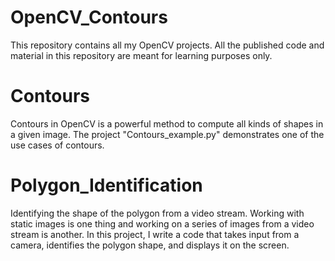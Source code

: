 # OpenCV_Contours
This repository contains all my OpenCV projects. All the published code and material in this repository are meant for learning purposes only.

# Contours
Contours in OpenCV is a powerful method to compute all kinds of shapes in a given image. The project "Contours_example.py" demonstrates one of the use cases of contours.

# Polygon_Identification
Identifying the shape of the polygon from a video stream. Working with static images is one thing and working on a series of images from a video stream is another. In this project, I write a code that takes input from a camera, identifies the polygon shape, and displays it on the screen.
